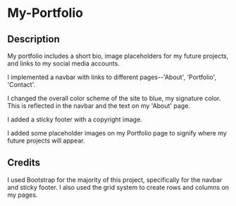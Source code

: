 # My-Portfolio

## Description

My portfolio includes a short bio, image placeholders for my future projects, and links to my social media accounts.

I implemented a navbar with links to different pages--'About', 'Portfolio', 'Contact'.

I changed the overall color scheme of the site to blue, my signature color. This is reflected in the navbar and the text on my 'About' page.

I added a sticky footer with a copyright image.

I added some placeholder images on my Portfolio page to signify where my future projects will appear.

## Credits

I used Bootstrap for the majority of this project, specifically for the navbar and sticky footer. I also used the grid system to create rows and columns on my pages.

